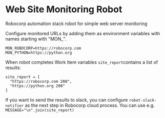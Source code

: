 # Web Site Monitoring Robot
Robocorp automation stack robot for simple web server monitoring

Configure monitored URLs by adding them as environment variables with names starting with "MON_".

    MON_ROBOCORP=https://robocorp.com
    MON_PYTHON=https://python.org

When robot completes Work Item variables ```site_report```contains a list of results:

    site_report = [
      "https://robocorp.com 200",
      "https://python.org 200"
    ]

If you want to send the results to slack, you can configure ```robot-slack-notifier``` as the next step in Robocorp cloud process.
You can use e.g. ```MESSAGE="\n".join(site_report)```
